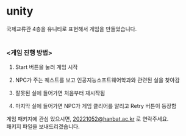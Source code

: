 # unity
국제교류관 4층을 유니티로 표현해서 게임을 만들었습니다.<br><br>
### <게임 진행 방법><br>

1. Start 버튼을 눌러 게임 시작<br>

2. NPC가 주는 퀘스트를 보고 인공지능소프트웨어학과와 관련된 실을 찾아감<br>

3. 잘못된 실에 들어가면 처음부터 재시작됨<br>

4. 마지막 실에 들어가면 NPC가 게임 클리어를 알리고 Retry 버튼이 등장함 <br>

게임 패키지에 관심 있으시면, 20221052@hanbat.ac.kr 로 연락주세요.<br>
패키지 파일을 보내드리겠습니다.
